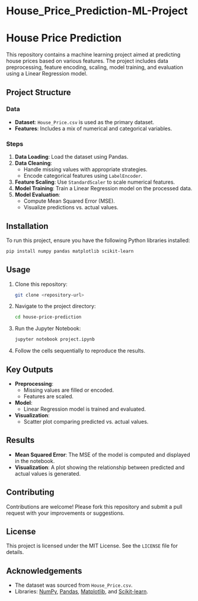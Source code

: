 # House_Price_Prediction-ML-Project
# House Price Prediction

This repository contains a machine learning project aimed at predicting house prices based on various features. The project includes data preprocessing, feature encoding, scaling, model training, and evaluation using a Linear Regression model.

## Project Structure

### Data
- **Dataset**: `House_Price.csv` is used as the primary dataset.
- **Features**: Includes a mix of numerical and categorical variables.

### Steps
1. **Data Loading**: Load the dataset using Pandas.
2. **Data Cleaning**:
   - Handle missing values with appropriate strategies.
   - Encode categorical features using `LabelEncoder`.
3. **Feature Scaling**: Use `StandardScaler` to scale numerical features.
4. **Model Training**: Train a Linear Regression model on the processed data.
5. **Model Evaluation**:
   - Compute Mean Squared Error (MSE).
   - Visualize predictions vs. actual values.

## Installation

To run this project, ensure you have the following Python libraries installed:

```bash
pip install numpy pandas matplotlib scikit-learn
```

## Usage

1. Clone this repository:
   ```bash
   git clone <repository-url>
   ```

2. Navigate to the project directory:
   ```bash
   cd house-price-prediction
   ```

3. Run the Jupyter Notebook:
   ```bash
   jupyter notebook project.ipynb
   ```

4. Follow the cells sequentially to reproduce the results.

## Key Outputs

- **Preprocessing**:
  - Missing values are filled or encoded.
  - Features are scaled.
- **Model**:
  - Linear Regression model is trained and evaluated.
- **Visualization**:
  - Scatter plot comparing predicted vs. actual values.

## Results

- **Mean Squared Error**: The MSE of the model is computed and displayed in the notebook.
- **Visualization**: A plot showing the relationship between predicted and actual values is generated.

## Contributing

Contributions are welcome! Please fork this repository and submit a pull request with your improvements or suggestions.

## License

This project is licensed under the MIT License. See the `LICENSE` file for details.

## Acknowledgements

- The dataset was sourced from `House_Price.csv`.
- Libraries: [NumPy](https://numpy.org/), [Pandas](https://pandas.pydata.org/), [Matplotlib](https://matplotlib.org/), and [Scikit-learn](https://scikit-learn.org/).

